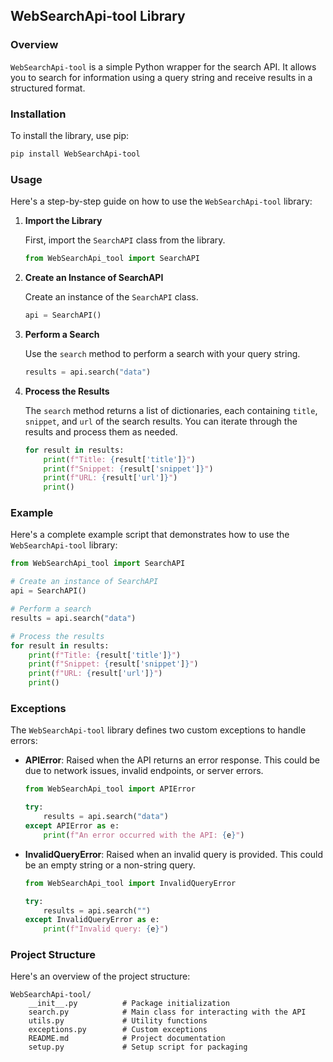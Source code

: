 ## WebSearchApi-tool Library

### Overview

`WebSearchApi-tool` is a simple Python wrapper for the search API. It allows you to search for information using a query string and receive results in a structured format.

### Installation

To install the library, use pip:

```bash
pip install WebSearchApi-tool
```

### Usage

Here's a step-by-step guide on how to use the `WebSearchApi-tool` library:

1. **Import the Library**

   First, import the `SearchAPI` class from the library.

   ```python
   from WebSearchApi_tool import SearchAPI
   ```

2. **Create an Instance of SearchAPI**

   Create an instance of the `SearchAPI` class.

   ```python
   api = SearchAPI()
   ```

3. **Perform a Search**

   Use the `search` method to perform a search with your query string.

   ```python
   results = api.search("data")
   ```

4. **Process the Results**

   The `search` method returns a list of dictionaries, each containing `title`, `snippet`, and `url` of the search results. You can iterate through the results and process them as needed.

   ```python
   for result in results:
       print(f"Title: {result['title']}")
       print(f"Snippet: {result['snippet']}")
       print(f"URL: {result['url']}")
       print()
   ```

### Example

Here's a complete example script that demonstrates how to use the `WebSearchApi-tool` library:

```python
from WebSearchApi_tool import SearchAPI

# Create an instance of SearchAPI
api = SearchAPI()

# Perform a search
results = api.search("data")

# Process the results
for result in results:
    print(f"Title: {result['title']}")
    print(f"Snippet: {result['snippet']}")
    print(f"URL: {result['url']}")
    print()
```

### Exceptions

The `WebSearchApi-tool` library defines two custom exceptions to handle errors:

- **APIError**: Raised when the API returns an error response. This could be due to network issues, invalid endpoints, or server errors.

  ```python
  from WebSearchApi_tool import APIError

  try:
      results = api.search("data")
  except APIError as e:
      print(f"An error occurred with the API: {e}")
  ```

- **InvalidQueryError**: Raised when an invalid query is provided. This could be an empty string or a non-string query.

  ```python
  from WebSearchApi_tool import InvalidQueryError

  try:
      results = api.search("")
  except InvalidQueryError as e:
      print(f"Invalid query: {e}")
  ```

### Project Structure

Here's an overview of the project structure:

```
WebSearchApi-tool/
    __init__.py          # Package initialization
    search.py            # Main class for interacting with the API
    utils.py             # Utility functions
    exceptions.py        # Custom exceptions
    README.md            # Project documentation
    setup.py             # Setup script for packaging
```
